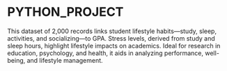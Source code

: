 # PYTHON_PROJECT
This dataset of 2,000 records links student lifestyle habits—study, sleep, activities, and socializing—to GPA. Stress levels, derived from study and sleep hours, highlight lifestyle impacts on academics. Ideal for research in education, psychology, and health, it aids in analyzing performance, well-being, and lifestyle management.
